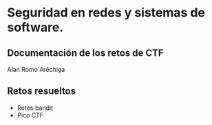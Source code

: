 # Seguridad en redes y sistemas de software. 

## Documentación de los retos de CTF

Alan Romo Aréchiga

## Retos resueltos

+ Retos bandit
+ Pico CTF
